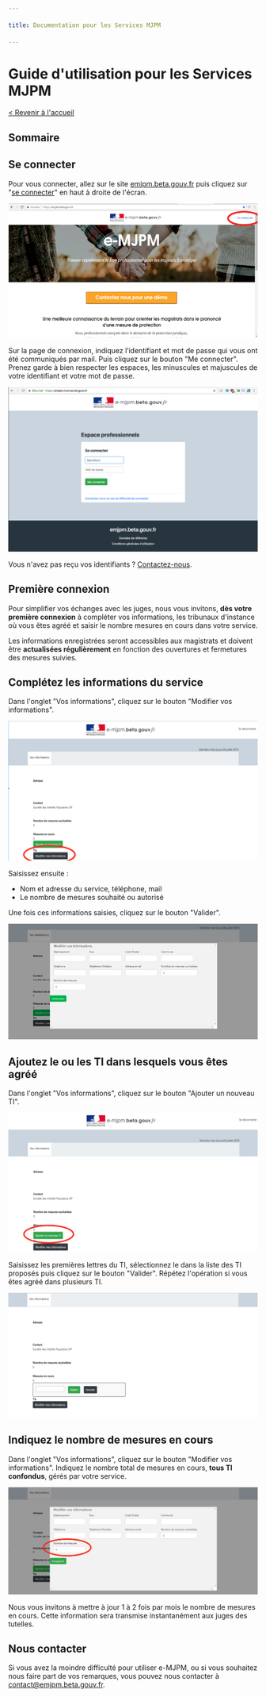 ```yaml
---

title: Documentation pour les Services MJPM

---
```


# Guide d'utilisation pour les Services MJPM

[< Revenir à l'accueil](https://emjpm-doc.num.social.gouv.fr/)

## Sommaire

## Se connecter

Pour vous connecter, allez sur le site [emjpm.beta.gouv.fr](https://emjpm.beta.gouv.fr/) puis cliquez sur "[se connecter](https://emjpm.num.social.gouv.fr/)" en haut à droite de l'écran.

![homepage](/static/images/homepage.png)


Sur la page de connexion, indiquez l’identifiant et mot de passe qui vous ont été communiqués par mail. Puis cliquez sur le bouton "Me connecter". Prenez garde à bien respecter les espaces, les minuscules et majuscules de votre identifiant et votre mot de passe.

![login](/static/images/login.png)


Vous n'avez pas reçu vos identifiants ? [Contactez-nous](contact@emjpm.beta.gouv.fr).

## Première connexion

Pour simplifier vos échanges avec les juges, nous vous invitons, **dès votre première connexion** à compléter vos informations, les tribunaux d'instance où vous êtes agréé et saisir le nombre mesures en cours dans votre service.

Les informations enregistrées seront accessibles aux magistrats et doivent être **actualisées régulièrement** en fonction des ouvertures et fermetures des mesures suivies.

## Complétez les informations du service

Dans l'onglet "Vos informations", cliquez sur le bouton "Modifier vos informations".

![modifier-informations](/static/images/services/modifier-informations.png)

Saisissez ensuite :
 - Nom et adresse du service, téléphone, mail
 - Le nombre de mesures souhaité ou autorisé
 
Une fois ces informations saisies, cliquez sur le bouton "Valider".

![modifier-informations](/static/images/services/modifier-vos-informations-services.png)


## Ajoutez le ou les TI dans lesquels vous êtes agréé

Dans l'onglet "Vos informations", cliquez sur le bouton "Ajouter un nouveau TI". 

![ajouter-ti](/static/images/services/ajouter-ti.png)

Saisissez les premières lettres du TI, sélectionnez le dans la liste des TI proposés puis cliquez sur le bouton "Valider". Répétez l'opération si vous êtes agréé dans plusieurs TI.

![ajouter-ti-selection](/static/images/services/ajouter-ti-selection.png)


## Indiquez le nombre de mesures en cours

Dans l'onglet "Vos informations", cliquez sur le bouton "Modifier vos informations". Indiquez le nombre total de mesures en cours, **tous TI confondus**, gérés par votre service.

![nombres-mesures](/static/images/services/nombres-mesures.png)

Nous vous invitons à mettre à jour 1 à 2 fois par mois le nombre de mesures en cours. Cette information sera transmise instantanément aux juges des tutelles.


## Nous contacter

Si vous avez la moindre difficulté pour utiliser e-MJPM, ou si vous souhaitez nous faire part de vos remarques, vous pouvez nous contacter à [contact@emjpm.beta.gouv.fr](mailto:contact@emjpm.beta.gouv.fr).
